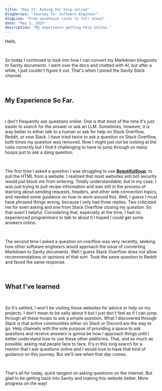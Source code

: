```yaml
---
title: "Day 27: Asking for help online"
blogSeries: "Journey To: Software Engineer"
blogLine: "From warehouse racks to full stack"
date: "May 3, 2025"
description: "My experience getting help online."
---
```


Hello,

<br>

So today I continued to look into how I can convert my Markdown blogposts to Sanity documents. I went over the docs and chatted with AI, but after a while, I just couldn't figure it out. That's when I joined the Sanity Slack channel.

<br>

## My Experience So Far.

<br>

I don't frequently ask questions online. One is that most of the time it's just easier to search for the answer or ask an LLM. Sometimes, however, it is way better to either talk to a human or ask for help on Stack Overflow, Reddit, or now Slack. I have tried twice to ask a question on Stack Overflow, both times my question was removed. Now I might just not be looking at the rules correctly but I find it challenging to have to jump through so many hoops just to ask a dang question.

<br>

The first time I asked a question I was struggling to use **_[BeautifulSoup](https://pypi.org/project/beautifulsoup4/)_**, to pull the HTML from a website. I realized that most websites anti bot security would just block me from entering. Totally understandable; but in my case, I was just trying to pull recipe information and was still in the process of learning about sending requests, headers, and other web connection topics, and needed some guidance on how to work around this. Well, I guess I must have phrased things wrong, because I only had three replies. Two criticized me for even asking and one from Stack Overflow closing my question. So that wasn't helpful. Considering that, especially at the time, I had no experienced programmers to talk to about it I hoped I could get some answers online.

<br>

The second time I asked a question on overflow was very recently, seeking how other software engineers would approach the issue of converting Markdown to Sanity documents. Well I guess Stack Overflow does not allow recommendations or opinions of that sort. Took the same question to Reddit and faced the same response.

<br>

## What I've learned

<br>

So it's settled, I won't be visiting these websites for advice or help on my projects. I don't mean to be salty about it but I just don't feel as if I can jump through all these hoops to ask a simple question. What I discovered through Slack is that active communities either on Slack or Discord are the way to go. Help channels with the sole purpose of providing a space to ask questions and receive answers is gonna be how I approach things until I better understand how to use these other platforms. That, and as much as possible, asking real people face to face. It's in this long search for a mentor that I ask questions online and I would love to have that kind of guidance on this journey. But we'll see when that day comes.

<br>

That's all for today, quick tangent on asking questions on the internet. But glad to be getting back into Sanity and making this website better. More progress on the way!
